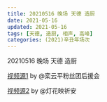 ```yaml
---
title: 20210516 晚场 天德 造厨
date: 2021-05-16
updated: 2021-05-16
tags: [天德, 造厨, 相声, 高峰] 
categories: (2021)辛丑年场次 
---
```

20210516 晚场 天德 造厨

[视频源1](https://weibo.com/6574451359/KfMiZBSzS) by @栾云平粉丝团后援会

[视频源2](https://weibo.com/1950216183/KfN9MbrtM ) by @灯花映祈安

